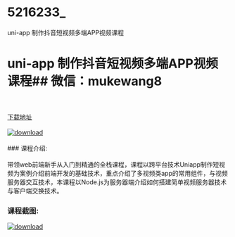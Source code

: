 # 5216233_
uni-app 制作抖音短视频多端APP视频课程
# uni-app 制作抖音短视频多端APP视频课程## 微信：mukewang8
<br/></br>[下载地址](http://www.36tz.cn/article/5216233 "下载地址")
<br/></br>[![download](http://36tz.cn/muke_img/2020_11_2-60-300x218.png "下载地址")](http://www.36tz.cn/article/5216233 "下载地址")
<br/></br>### 课程介绍:<br/></br>带领web前端新手从入门到精通的全栈课程，课程以跨平台技术Uniapp制作短视频为案例介绍前端开发的基础技术，重点介绍了多视频类app的常用组件，与视频服务器交互技术，本课程以Node.js为服务器端介绍如何搭建简单视频服务器技术与客户端交换技术。

### 课程截图:
[![download](http://36tz.cn/muke_img/2020_11_1-60.png "下载地址")](http://www.36tz.cn/article/5216233 "下载地址")
